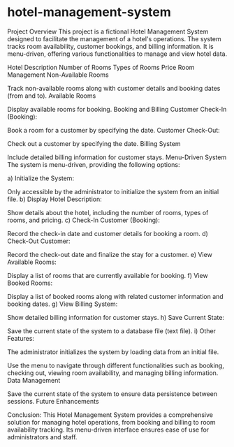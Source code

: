 # hotel-management-system

Project Overview
This project is a fictional Hotel Management System designed to facilitate the management of a hotel's operations. The system tracks room availability, customer bookings, and billing information. It is menu-driven, offering various functionalities to manage and view hotel data.

Hotel Description
Number of Rooms
Types of Rooms
Price
Room Management
Non-Available Rooms

Track non-available rooms along with customer details and booking dates (from and to).
Available Rooms

Display available rooms for booking.
Booking and Billing
Customer Check-In (Booking):

Book a room for a customer by specifying the date.
Customer Check-Out:

Check out a customer by specifying the date.
Billing System

Include detailed billing information for customer stays.
Menu-Driven System
The system is menu-driven, providing the following options:

a) Initialize the System:

Only accessible by the administrator to initialize the system from an initial file.
b) Display Hotel Description:

Show details about the hotel, including the number of rooms, types of rooms, and pricing.
c) Check-In Customer (Booking):

Record the check-in date and customer details for booking a room.
d) Check-Out Customer:

Record the check-out date and finalize the stay for a customer.
e) View Available Rooms:

Display a list of rooms that are currently available for booking.
f) View Booked Rooms:

Display a list of booked rooms along with related customer information and booking dates.
g) View Billing System:

Show detailed billing information for customer stays.
h) Save Current State:

Save the current state of the system to a database file (text file).
i) Other Features:

The administrator initializes the system by loading data from an initial file.

Use the menu to navigate through different functionalities such as booking, checking out, viewing room availability, and managing billing information.
Data Management

Save the current state of the system to ensure data persistence between sessions.
Future Enhancements

Conclusion:
This Hotel Management System provides a comprehensive solution for managing hotel operations, from booking and billing to room availability tracking. Its menu-driven interface ensures ease of use for administrators and staff.


